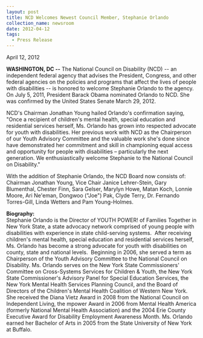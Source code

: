 ```yaml
---
layout: post
title: NCD Welcomes Newest Council Member, Stephanie Orlando
collection_name: newsroom
date: 2012-04-12
tags:
  - Press Release
---
```


April 12, 2012

**WASHINGTON, DC --** The National Council on Disability (NCD) -- an independent federal agency that advises the President, Congress, and other federal agencies on the policies and programs that affect the lives of people with disabilities -- is honored to welcome Stephanie Orlando to the agency. On July 5, 2011, President Barack Obama nominated Orlando to NCD. She was confirmed by the United States Senate March 29, 2012.

NCD's Chairman Jonathan Young hailed Orlando's confirmation saying, "Once a recipient of children's mental health, special education and residential services herself, Ms. Orlando has grown into respected advocate for youth with disabilities. Her previous work with NCD as the Chairperson of our Youth Advisory Committee and the valuable work she's done since have demonstrated her commitment and skill in championing equal access and opportunity for people with disabilities – particularly the next generation. We enthusiastically welcome Stephanie to the National Council on Disability."

With the addition of Stephanie Orlando, the NCD Board now consists of: Chairman Jonathan Young, Vice Chair Janice Lehrer-Stein, Gary Blumenthal, Chester Finn, Sara Gelser, Marylyn Howe, Matan Koch, Lonnie Moore, Ari Ne'eman, Dongwoo ("Joe") Pak, Clyde Terry, Dr. Fernando Torres-Gill, Linda Wetters and Pam Young-Holmes.

**Biography:**\
Stephanie Orlando is the Director of YOUTH POWER! of Families Together in New York State, a state advocacy network comprised of young people with disabilities with experience in state child-serving systems.  After receiving children's mental health, special education and residential services herself, Ms. Orlando has become a strong advocate for youth with disabilities on county, state and national levels.  Beginning in 2006, she served a term as Chairperson of the Youth Advisory Committee to the National Council on Disability. Ms. Orlando serves on the New York State Commissioners' Committee on Cross-Systems Services for Children & Youth, the New York State Commissioner's Advisory Panel for Special Education Services, the New York Mental Health Services Planning Council, and the Board of Directors of the Children's Mental Health Coalition of Western New York.  She received the Diana Vietz Award in 2008 from the National Council on Independent Living, the mpower Award in 2006 from Mental Health America (formerly National Mental Health Association) and the 2004 Erie County Executive Award for Disability Employment Awareness Month. Ms. Orlando earned her Bachelor of Arts in 2005 from the State University of New York at Buffalo.

